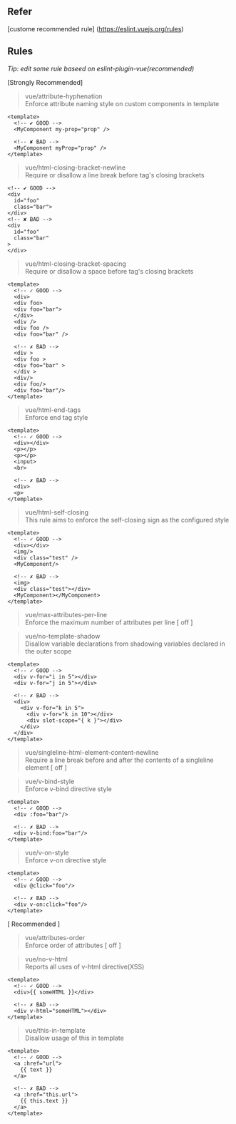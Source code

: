  ## Refer
[custome recommended rule] (https://eslint.vuejs.org/rules)

## Rules
<i>Tip: edit some rule baseed on eslint-plugin-vue(recommended)</i> <br />

[Strongly Recommended]
> vue/attribute-hyphenation<br />
Enforce attribute naming style on custom components in template
```vue
<template>
  <!-- ✔ GOOD -->
  <MyComponent my-prop="prop" />

  <!-- ✘ BAD -->
  <MyComponent myProp="prop" />
</template>
```

> vue/html-closing-bracket-newline<br />
Require or disallow a line break before tag's closing brackets
```vue
<!-- ✔ GOOD -->
<div
  id="foo"
  class="bar">
</div>
<!-- ✘ BAD -->
<div
  id="foo"
  class="bar"
>
</div>
```

> vue/html-closing-bracket-spacing<br />
Require or disallow a space before tag's closing brackets
```vue
<template>
  <!-- ✓ GOOD -->
  <div>
  <div foo>
  <div foo="bar">
  </div>
  <div />
  <div foo />
  <div foo="bar" />

  <!-- ✗ BAD -->
  <div >
  <div foo >
  <div foo="bar" >
  </div >
  <div/>
  <div foo/>
  <div foo="bar"/>
</template>
```

> vue/html-end-tags<br />
Enforce end tag style
```vue
<template>
  <!-- ✓ GOOD -->
  <div></div>
  <p></p>
  <p></p>
  <input>
  <br>

  <!-- ✗ BAD -->
  <div>
  <p>
</template>
```

> vue/html-self-closing<br />
This rule aims to enforce the self-closing sign as the configured style
```vue
<template>
  <!-- ✓ GOOD -->
  <div></div>
  <img/>
  <div class="test" />
  <MyComponent/>

  <!-- ✗ BAD -->
  <img>
  <div class="test"></div>
  <MyComponent></MyComponent>
</template>
```

> vue/max-attributes-per-line<br />
Enforce the maximum number of attributes per line [ off ]

> vue/no-template-shadow<br />
Disallow variable declarations from shadowing variables declared in the outer scope
```vue
<template>
  <!-- ✓ GOOD -->
  <div v-for="i in 5"></div>
  <div v-for="j in 5"></div>

  <!-- ✗ BAD -->
  <div>
    <div v-for="k in 5">
      <div v-for="k in 10"></div>
      <div slot-scope="{ k }"></div>
    </div>
  </div>
</template>
```

> vue/singleline-html-element-content-newline<br />
Require a line break before and after the contents of a singleline element [ off ]

> vue/v-bind-style<br />
Enforce v-bind directive style
```vue
<template>
  <!-- ✓ GOOD -->
  <div :foo="bar"/>

  <!-- ✗ BAD -->
  <div v-bind:foo="bar"/>
</template>
```

> vue/v-on-style<br />
Enforce v-on directive style
```vue
<template>
  <!-- ✓ GOOD -->
  <div @click="foo"/>

  <!-- ✗ BAD -->
  <div v-on:click="foo"/>
</template>
```

[ Recommended ]
> vue/attributes-order<br />
Enforce order of attributes [ off ]

> vue/no-v-html<br />
Reports all uses of v-html directive(XSS)
```vue
<template>
  <!-- ✓ GOOD -->
  <div>{{ someHTML }}</div>

  <!-- ✗ BAD -->
  <div v-html="someHTML"></div>
</template>
```

> vue/this-in-template<br />
Disallow usage of this in template
```vue
<template>
  <!-- ✓ GOOD -->
  <a :href="url">
    {{ text }}
  </a>
  
  <!-- ✗ BAD -->
  <a :href="this.url">
    {{ this.text }}
  </a>
</template>
```